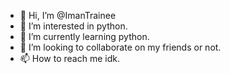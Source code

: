 - 👋 Hi, I’m @ImanTrainee
- 👀 I’m interested in python.
- 🌱 I’m currently learning python.
- 💞️ I’m looking to collaborate on my friends or not.
- 📫 How to reach me idk.

<!---
ImanTrainee/ImanTrainee is a ✨ special ✨ repository because its `README.md` (this file) appears on your GitHub profile.
You can click the Preview link to take a look at your changes.
--->
